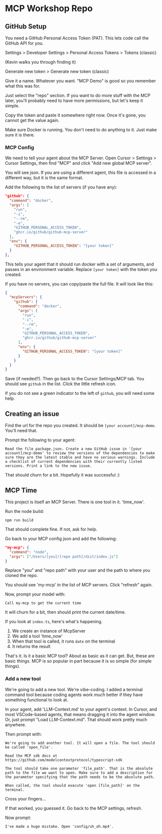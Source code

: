 # MCP Workshop Repo

## GitHub Setup

You need a GitHub Personal Access Token (PAT). This lets code call the GitHub API for you.

Settings > Developer Settings > Personal Access Tokens > Tokens (classic)

(Kevin walks you through finding it)

Generate new token > Generate new token (classic)

Give it a name. Whatever you want. "MCP Demo" is good so you remember what this was for.

Just select the "repo" section. If you want to do more stuff with the MCP later, you'll probably need to have more permissions, but let's keep it simple.

Copy the token and paste it somewhere right now. Once it's gone, you cannot get the value again.

Make sure Docker is running. You don't need to do anything to it. Just make sure it is there.

### MCP Config

We need to tell your agent about the MCP Server. Open Cursor > Settings > Cursor Settings, then find "MCP" and click "Add new global MCP server".

You will see json. If you are using a different agent, this file is accessed in a different way, but it is the same format.

Add the following to the list of servers (if you have any):

```json
"github": {
  "command": "docker",
  "args": [
    "run",
    "-i",
    "--rm",
    "-e",
    "GITHUB_PERSONAL_ACCESS_TOKEN",
    "ghcr.io/github/github-mcp-server"
  ],
  "env": {
    "GITHUB_PERSONAL_ACCESS_TOKEN": "[your token]"
  }
},
```

This tells your agent that it should run docker with a set of arguments, and passes in an environment variable. Replace `[your token]` with the token you created.

If you have no servers, you can copy/paste the full file. It will look like this:

```json
{
  "mcpServers": {
    "github": {
      "command": "docker",
      "args": [
        "run",
        "-i",
        "--rm",
        "-e",
        "GITHUB_PERSONAL_ACCESS_TOKEN",
        "ghcr.io/github/github-mcp-server"
      ],
      "env": {
        "GITHUB_PERSONAL_ACCESS_TOKEN": "[your token]"
      }
    }
  }
}
```

Save (if needed?). Then go back to the Cursor Settings/MCP tab. You should see `github` in the list. Click the little refresh icon.

If you do not see a green indicator to the left of `github`, you will need some help.

## Creating an issue

Find the url for the repo you created. It should be `[your account]/mcp-demo`. You'll need that.

Prompt the following to your agent:

```
Read the file package.json. Create a new GitHub issue in '[your account]/mcp-demo' to review the versions of the dependencies to make sure they are the latest stable and have no serious warnings. Include a checklist of current dependencies with their currently listed versions. Print a link to the new issue.
```

That should churn for a bit. Hopefully it was successful :)

## MCP Time

This project is itself an MCP Server. There is one tool in it. 'time_now'.

Run the node build:

```shell
npm run build
```

That should complete fine. If not, ask for help.

Go back to your MCP config json and add the following:

```json
"my-mcp": {
  "command": "node",
  "args": ["/Users/[you]/[repo path]/dist/index.js"]
}
```

Replace "you" and "repo path" with your user and the path to where you cloned the repo.

You should see 'my-mcp' in the list of MCP servers. Click "refresh" again.

Now, prompt your model with:

```
Call my-mcp to get the current time
```

It will churn for a bit, then should print the current date/time.

If you look at `index.ts`, here's what's happening.

1. We create an instance of McpServer
2. We add a tool 'time_now'
3. When that tool is called, it runs `date` on the terminal
4. It returns the result

That's it. Is it a basic MCP tool? About as basic as it can get. But, these are basic things. MCP is so popular in part because it is so simple (for simple things).

### Add a new tool

We're going to add a new tool. We're vibe-coding. I added a terminal command tool because coding agents work *much* better if they have something functional to look at.

In your agent, add 'LLM-Context.md' to your agent's context. In Cursor, and most VSCode-based agents, that means dragging it into the agent window. Or, just prompt "Load LLM-Context.md". That should work pretty much anywhere.

Then prompt with:

```
We're going to add another tool. It will open a file. The tool should be called 'open_file'.

Read the MCP sdk docs at https://github.com/modelcontextprotocol/typescript-sdk

The tool should take one parameter 'file_path'. That is the absolute path to the file we want to open. Make sure to add a description for the parameter specifying that the path needs to be the absolute path.

When called, the tool should execute 'open [file_path]' on the terminal.
```

Cross your fingers...

If that worked, you guessed it. Go back to the MCP settings, refresh.

Now prompt:

```
I've made a huge mistake. Open 'config/uh_oh.mp4'.
```